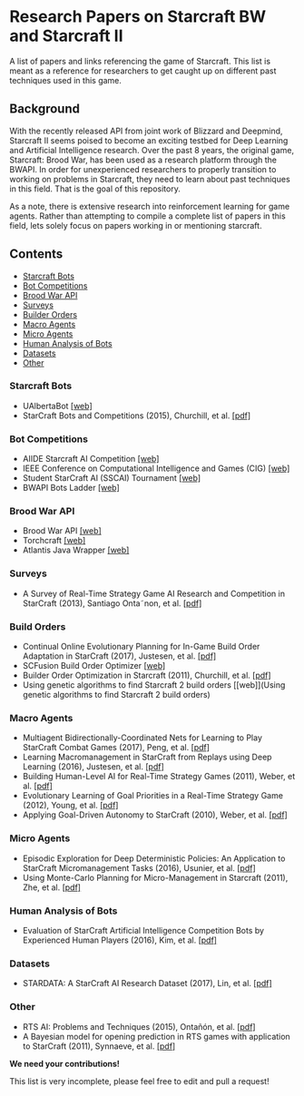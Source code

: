 # Research Papers on Starcraft BW and Starcraft II

A list of papers and links referencing the game of Starcraft. This list is meant as a reference for researchers to get caught up on different past techniques used in this game.

## Background

With the recently released API from joint work of Blizzard and Deepmind, Starcraft II seems poised to become an exciting testbed for Deep Learning and Artificial Intelligence research. Over the past 8 years, the original game, Starcraft: Brood War, has been used as a research platform through the BWAPI. In order for unexperienced researchers to properly transition to working on problems in Starcraft, they need to learn about past techniques in this field. That is the goal of this repository. 

As a note, there is extensive research into reinforcement learning for game agents. Rather than attempting to compile a complete list of papers in this field, lets solely focus on papers working in or mentioning starcraft.

## Contents

* [Starcraft Bots](#starcraft-bots)
* [Bot Competitions](#bot-competitions)
* [Brood War API](#brood-war-api)
* [Surveys](#surveys)
* [Builder Orders](#build-orders)
* [Macro Agents](#macro-agents)
* [Micro Agents](#micro-agents)
* [Human Analysis of Bots](#human-analysis-of-bots)
* [Datasets](#datasets)
* [Other](#other)

### Starcraft Bots
- UAlbertaBot [[web]](https://github.com/davechurchill/ualbertabot/wiki)
- StarCraft Bots and Competitions (2015), Churchill, et al. [[pdf]](http://www.cs.mun.ca/~dchurchill/pdf/ecgg15_chapter-competitions.pdf)

### Bot Competitions
- AIIDE Starcraft AI Competition [[web]](http://www.cs.mun.ca/~dchurchill/starcraftaicomp/)
- IEEE Conference on Computational Intelligence and Games (CIG) [[web]](https://cilab.sejong.ac.kr/sc_competition/)
- Student StarCraft AI (SSCAI) Tournament [[web]](https://sscaitournament.com/)
- BWAPI Bots Ladder [[web]](https://cachedsscaitscores.krasi0.com/eloRatings/)

### Brood War API 
- Brood War API [[web]](https://bwapi.github.io/)
- Torchcraft [[web]](https://github.com/TorchCraft/TorchCraft)
- Atlantis Java Wrapper [[web]](https://github.com/Ravaelles/Atlantis/tree/develop)

### Surveys
- A Survey of Real-Time Strategy Game AI Research and
Competition in StarCraft (2013), Santiago Onta˜non, et al. [[pdf]](https://hal.archives-ouvertes.fr/hal-00871001/document)

### Build Orders
- Continual Online Evolutionary Planning for In-Game Build Order Adaptation in StarCraft (2017), Justesen, et al. [[pdf]](http://sebastianrisi.com/wp-content/uploads/justesen_gecco17.pdf)
- SCFusion Build Order Optimizer [[web]](http://www.teamliquid.net/forum/starcraft-2/168348-scfusion-wol-hots-and-lotv-build-order-optimizer)
- Builder Order Optimization in Starcraft (2011), Churchill, et al. [[pdf]](https://www.aaai.org/ocs/index.php/AIIDE/AIIDE11/paper/viewFile/4078/4407) 
- Using genetic algorithms to find Starcraft 2 build orders [[web]](Using genetic algorithms to find Starcraft 2 build orders) 

### Macro Agents
- Multiagent Bidirectionally-Coordinated Nets for Learning to Play StarCraft Combat Games (2017), Peng, et al. [[pdf]](https://arxiv.org/pdf/1703.10069v1.pdf)
- Learning Macromanagement in StarCraft
from Replays using Deep Learning (2016), Justesen, et al. [[pdf]](https://njustesen.files.wordpress.com/2017/07/njustesen2017learning.pdf)
- Building Human-Level AI for Real-Time Strategy Games (2011), Weber, et al. [[pdf]](https://pdfs.semanticscholar.org/b1dc/bf2755f69a9a34888736371a1112fb594a9d.pdf)
- Evolutionary Learning of Goal Priorities in a Real-Time Strategy Game (2012), Young, et al. [[pdf]](https://www.aaai.org/ocs/index.php/AIIDE/AIIDE12/paper/download/5450/5702)
- Applying Goal-Driven Autonomy to StarCraft (2010), Weber, et al. [[pdf]](http://alumni.soe.ucsc.edu/~bweber/pubs/gda_aiide2010.pdf)

### Micro Agents
- Episodic Exploration for Deep Deterministic Policies: An Application to StarCraft Micromanagement Tasks (2016), Usunier, et al. [[pdf]](https://arxiv.org/pdf/1609.02993.pdf)
- Using Monte-Carlo Planning for Micro-Management in Starcraft (2011), Zhe, et al. [[pdf]](http://www.ice.ci.ritsumei.ac.jp/~ruck/PAP/gameonasia12-wang.pdf)

### Human Analysis of Bots
- Evaluation of StarCraft Artificial Intelligence Competition Bots by Experienced Human Players (2016), Kim, et al. [[pdf]](http://www.cs.cmu.edu/~sjunikim/publications/CHI2016_LBW_Starcraft.pdf)

### Datasets
- STARDATA: A StarCraft AI Research Dataset (2017), Lin, et al. [[pdf]](https://arxiv.org/pdf/1708.02139.pdf) 

### Other
- RTS AI: Problems and Techniques (2015), Ontañón, et al. [[pdf]](http://www.cs.mun.ca/~dchurchill/pdf/ecgg15_chapter-rts_ai.pdf) 
- A Bayesian model for opening prediction in RTS games with application to StarCraft (2011), Synnaeve, et al. [[pdf]](http://ieeexplore.ieee.org/abstract/document/6032018/)

**We need your contributions!**

This list is very incomplete, please feel free to edit and pull a request!
